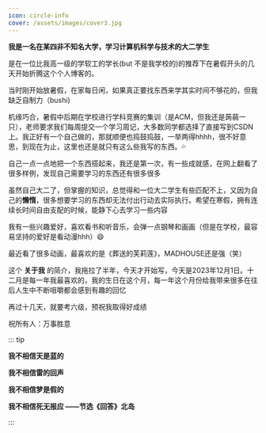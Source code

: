 ```yaml
---
icon: circle-info
cover: /assets/images/cover3.jpg
---
```

**我是一名在某四非不知名大学，学习计算机科学与技术的大二学生**

是在一位比我高一级的学软工的学长(but 不是我学校的)的推荐下在暑假开头的几天开始折腾这个个人博客的。

当时刚开始放暑假，在家每日闲，如果真正要找东西来学其实时间不够花的，但我缺乏自制力（bushi)

机缘巧合，暑假中后期在学校进行学科竞赛的集训（是ACM，但我还是蒟蒻一只），老师要求我们每周提交一个学习周记，大多数同学都选择了直接写到CSDN上。我正好有一个自己做的，那就顺便也捣鼓捣鼓，一举两得hhhh，很不好意思，到现在为止，这里也还是就只有这么些我写的东西。💦

自己一点一点地把一个东西搭起来，我还是第一次，有一些成就感，在网上翻看了很多样例，发现自己需要学习的东西还有很多很多

虽然自己大二了，但掌握的知识，总觉得和一位大二学生有些匹配不上，又因为自己的**懒惰**，很多想要学习的东西却无法付出行动去实际执行。希望在寒假，拥有连续长时间自由支配的时候，能静下心去学习一些内容

我有一些兴趣爱好，喜欢看书和听音乐，会弹一点钢琴和画画（但是在学校，最容易坚持的爱好是看动漫hhh）😄

最近看了很多动画，最喜欢的是《葬送的芙莉莲》，MADHOUSE还是强（笑）

这个 **关于我** 的简介，我拖拉了半年，今天才开始写，今天是2023年12月1日。十二月是每一年我最喜欢的，我的生日在这个月，每一年这个月份给我带来很多在往后人生中不断咀嚼都会感到有趣的回忆

再过十几天，就要考六级，预祝我取得好成绩

祝所有人：万事胜意

::: tip

**我不相信天是蓝的**

**我不相信雷的回声**

**我不相信梦是假的**

**我不相信死无报应    ——节选《回答》北岛**

:::
